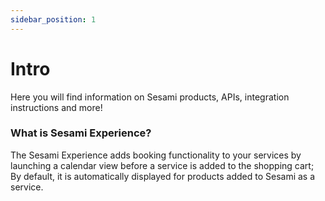 ```yaml
---
sidebar_position: 1
---
```


# Intro

Here you will find information on Sesami products, APIs, integration instructions and more!

### What is Sesami Experience?

The Sesami Experience adds booking functionality to your services by launching a calendar view before a service is added to the shopping cart; By default, it is automatically displayed for products added to Sesami as a service.
